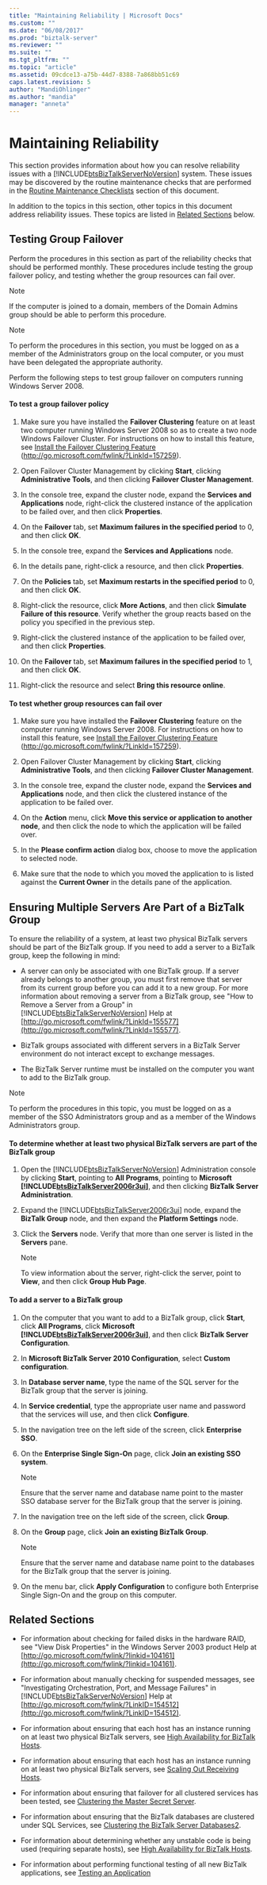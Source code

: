 ```yaml
---
title: "Maintaining Reliability | Microsoft Docs"
ms.custom: ""
ms.date: "06/08/2017"
ms.prod: "biztalk-server"
ms.reviewer: ""
ms.suite: ""
ms.tgt_pltfrm: ""
ms.topic: "article"
ms.assetid: 09cdce13-a75b-44d7-8388-7a868bb51c69
caps.latest.revision: 5
author: "MandiOhlinger"
ms.author: "mandia"
manager: "anneta"
---
```

# Maintaining Reliability
This section provides information about how you can resolve reliability issues with a [!INCLUDE[btsBizTalkServerNoVersion](../includes/btsbiztalkservernoversion-md.md)] system. These issues may be discovered by the routine maintenance checks that are performed in the [Routine Maintenance Checklists](../technical-guides/routine-maintenance-checklists.md) section of this document.  
  
 In addition to the topics in this section, other topics in this document address reliability issues. These topics are listed in [Related Sections](../technical-guides/maintaining-reliability.md#BKMK_Related) below.  
  
## Testing Group Failover  
 Perform the procedures in this section as part of the reliability checks that should be performed monthly. These procedures include testing the group failover policy, and testing whether the group resources can fail over.  
  
> [!NOTE]  
>  If the computer is joined to a domain, members of the Domain Admins group should be able to perform this procedure.  
  
> [!NOTE]  
>  To perform the procedures in this section, you must be logged on as a member of the Administrators group on the local computer, or you must have been delegated the appropriate authority.  
  
 Perform the following steps to test group failover on computers running Windows Server 2008.  
  
#### To test a group failover policy  
  
1.  Make sure you have installed the **Failover Clustering** feature on at least two computer running Windows Server 2008 so as to create a two node Windows Failover Cluster. For instructions on how to install this feature, see [Install the Failover Clustering Feature](http://go.microsoft.com/fwlink/?LinkId=157259) (http://go.microsoft.com/fwlink/?LinkId=157259).  
  
2.  Open Failover Cluster Management by clicking **Start**, clicking **Administrative Tools**, and then clicking **Failover Cluster Management**.  
  
3.  In the console tree, expand the cluster node, expand the **Services and Applications** node, right-click the clustered instance of the application to be failed over, and then click **Properties**.  
  
4.  On the **Failover** tab, set **Maximum failures in the specified period** to 0, and then click **OK**.  
  
5.  In the console tree, expand the **Services and Applications** node.  
  
6.  In the details pane, right-click a resource, and then click **Properties**.  
  
7.  On the **Policies** tab, set **Maximum restarts in the specified period** to 0, and then click **OK**.  
  
8.  Right-click the resource, click **More Actions**, and then click **Simulate Failure of this resource**. Verify whether the group reacts based on the policy you specified in the previous step.  
  
9. Right-click the clustered instance of the application to be failed over, and then click **Properties**.  
  
10. On the **Failover** tab, set **Maximum failures in the specified period** to 1, and then click **OK**.  
  
11. Right-click the resource and select **Bring this resource online**.  
  
#### To test whether group resources can fail over  
  
1.  Make sure you have installed the **Failover Clustering** feature on the computer running Windows Server 2008. For instructions on how to install this feature, see [Install the Failover Clustering Feature](http://go.microsoft.com/fwlink/?LinkId=157259) (http://go.microsoft.com/fwlink/?LinkId=157259).  
  
2.  Open Failover Cluster Management by clicking **Start**, clicking **Administrative Tools**, and then clicking **Failover Cluster Management**.  
  
3.  In the console tree, expand the cluster node, expand the **Services and Applications** node, and then click the clustered instance of the application to be failed over.  
  
4.  On the **Action** menu, click **Move this service or application to another node**, and then click the node to which the application will be failed over.  
  
5.  In the **Please confirm action** dialog box, choose to move the application to selected node.  
  
6.  Make sure that the node to which you moved the application to is listed against the **Current Owner** in the details pane of the application.  
  
##  <a name="BKMK_BTSGrp"></a> Ensuring Multiple Servers Are Part of a BizTalk Group  
 To ensure the reliability of a system, at least two physical BizTalk servers should be part of the BizTalk group.  If you need to add a server to a BizTalk group, keep the following in mind:  
  
-   A server can only be associated with one BizTalk group. If a server already belongs to another group, you must first remove that server from its current group before you can add it to a new group. For more information about removing a server from a BizTalk group, see "How to Remove a Server from a Group" in [!INCLUDE[btsBizTalkServerNoVersion](../includes/btsbiztalkservernoversion-md.md)] Help at [http://go.microsoft.com/fwlink/?LinkId=155577](http://go.microsoft.com/fwlink/?LinkId=155577).  
  
-   BizTalk groups associated with different servers in a BizTalk Server environment do not interact except to exchange messages.  
  
-   The BizTalk Server runtime must be installed on the computer you want to add to the BizTalk group.  
  
> [!NOTE]  
>  To perform the procedures in this topic, you must be logged on as a member of the SSO Administrators group and as a member of the Windows Administrators group.  
  
#### To determine whether at least two physical BizTalk servers are part of the BizTalk group  
  
1.  Open the [!INCLUDE[btsBizTalkServerNoVersion](../includes/btsbiztalkservernoversion-md.md)] Administration console by clicking **Start**, pointing to **All Programs**, pointing to **Microsoft [!INCLUDE[btsBizTalkServer2006r3ui](../includes/btsbiztalkserver2006r3ui-md.md)]**, and then clicking **BizTalk Server Administration**.  
  
2.  Expand the [!INCLUDE[btsBizTalkServer2006r3ui](../includes/btsbiztalkserver2006r3ui-md.md)] node, expand the **BizTalk Group** node, and then expand the **Platform Settings** node.  
  
3.  Click the **Servers** node. Verify that more than one server is listed in the **Servers** pane.  
  
    > [!NOTE]  
    >  To view information about the server, right-click the server, point to **View**, and then click **Group Hub Page**.  
  
#### To add a server to a BizTalk group  
  
1.  On the computer that you want to add to a BizTalk group, click **Start**, click **All Programs**, click **Microsoft [!INCLUDE[btsBizTalkServer2006r3ui](../includes/btsbiztalkserver2006r3ui-md.md)]**, and then click **BizTalk Server Configuration**.  
  
2.  In **Microsoft BizTalk Server 2010 Configuration**, select **Custom configuration**.  
  
3.  In **Database server name**, type the name of the SQL server for the BizTalk group that the server is joining.  
  
4.  In **Service credential**, type the appropriate user name and password that the services will use, and then click **Configure**.  
  
5.  In the navigation tree on the left side of the screen, click **Enterprise SSO**.  
  
6.  On the **Enterprise Single Sign-On** page, click **Join an existing SSO system**.  
  
    > [!NOTE]  
    >  Ensure that the server name and database name point to the master SSO database server for the BizTalk group that the server is joining.  
  
7.  In the navigation tree on the left side of the screen, click **Group**.  
  
8.  On the **Group** page, click **Join an existing BizTalk Group**.  
  
    > [!NOTE]  
    >  Ensure that the server name and database name point to the databases for the BizTalk group that the server is joining.  
  
9. On the menu bar, click **Apply Configuration** to configure both Enterprise Single Sign-On and the group on this computer.  
  
##  <a name="BKMK_Related"></a> Related Sections  
  
-   For information about checking for failed disks in the hardware RAID, see "View Disk Properties" in the Windows Server 2003 product Help at [http://go.microsoft.com/fwlink/?linkid=104161](http://go.microsoft.com/fwlink/?linkid=104161).  
  
-   For information about manually checking for suspended messages, see "Investigating Orchestration, Port, and Message Failures" in [!INCLUDE[btsBizTalkServerNoVersion](../includes/btsbiztalkservernoversion-md.md)] Help at [http://go.microsoft.com/fwlink/?LinkID=154512](http://go.microsoft.com/fwlink/?LinkID=154512).  
  
-   For information about ensuring that each host has an instance running on at least two physical BizTalk servers, see [High Availability for BizTalk Hosts](../technical-guides/high-availability-for-biztalk-hosts.md).  
  
-   For information about ensuring that each host has an instance running on at least two physical BizTalk servers, see [Scaling Out Receiving Hosts](../technical-guides/scaling-out-receiving-hosts.md).  
  
-   For information about ensuring that failover for all clustered services has been tested, see [Clustering the Master Secret Server](../technical-guides/clustering-the-master-secret-server.md).  
  
-   For information about ensuring that the BizTalk databases are clustered under SQL Services, see [Clustering the BizTalk Server Databases2](../technical-guides/clustering-the-biztalk-server-databases2.md).  
  
-   For information about determining whether any unstable code is being used (requiring separate hosts), see [High Availability for BizTalk Hosts](../technical-guides/high-availability-for-biztalk-hosts.md).  
  
-   For information about performing functional testing of all new BizTalk applications, see [Testing an Application](../technical-guides/testing-an-application.md)